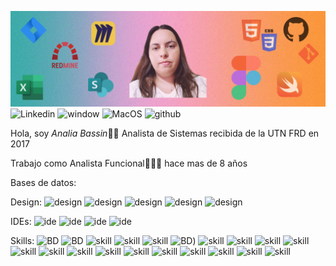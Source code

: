![Principal](https://raw.githubusercontent.com/bassinanalia/AnaliaBassin/main/Banner.png)
![Linkedin](https://img.shields.io/badge/LinkedIn-0077B5?style=for-the-badge&logo=linkedin&logoColor=white)
![window](https://img.shields.io/badge/Windows-0078D6?style=for-the-badge&logo=windows&logoColor=white)
![MacOS](https://img.shields.io/badge/mac%20os-000000?style=for-the-badge&logo=apple&logoColor=white)
![github](https://img.shields.io/badge/GitHub-100000?style=for-the-badge&logo=github&logoColor=white)


Hola, soy *Analia Bassin*🤚🏻 Analista de Sistemas recibida de la UTN FRD en 2017

Trabajo como Analista Funcional👩🏽‍💻 hace mas de 8 años

Bases de datos:


Design:
![design](https://img.shields.io/badge/Adobe%20Photoshop-31A8FF?style=for-the-badge&logo=Adobe%20Photoshop&logoColor=black)
![design](https://img.shields.io/badge/Adobe%20Premiere%20Pro-9999FF?style=for-the-badge&logo=Adobe%20Premiere%20Pro&logoColor=white)
![design](https://img.shields.io/badge/Behance-0054F7?style=for-the-badge&logo=behance&logoColor=white)
![design](https://img.shields.io/badge/Canva-%2300C4CC.svg?&style=for-the-badge&logo=Canva&logoColor=white)
![design](https://img.shields.io/badge/Figma-F24E1E?style=for-the-badge&logo=figma&logoColor=white)

IDEs:
![ide](https://img.shields.io/badge/Atom-66595C?style=for-the-badge&logo=Atom&logoColor=white)
![ide](https://img.shields.io/badge/Eclipse-2C2255?style=for-the-badge&logo=eclipse&logoColor=white)
![ide](https://img.shields.io/badge/Visual_Studio_Code-0078D4?style=for-the-badge&logo=visual%20studio%20code&logoColor=white)
![ide](https://img.shields.io/badge/Xcode-007ACC?style=for-the-badge&logo=Xcode&logoColor=white)

Skills:
![BD](https://img.shields.io/badge/MySQL-005C84?style=for-the-badge&logo=mysql&logoColor=white)
![BD](https://img.shields.io/badge/Oracle-F80000?style=for-the-badge&logo=Oracle&logoColor=white)
![skill](https://img.shields.io/badge/MySQL-005C84?style=for-the-badge&logo=mysql&logoColor=white)
![skill](style=for-the-badge&logo=postgresql&logoColor=white)
![skill](https://img.shields.io/badge/SAP-0FAAFF?style=for-the-badge&logo=sap&logoColor=white)
![BD](https://img.shields.io/badge/Oracle-F80000?style=for-the-badge&logo=Oracle&logoColor=white))
![skill](https://img.shields.io/badge/HTML5-E34F26?style=for-the-badge&logo=html5&logoColor=white)
![skill](https://img.shields.io/badge/CSS-239120?&style=for-the-badge&logo=css3&logoColor=white)
![skill](https://img.shields.io/badge/JavaScript-F7DF1E?style=for-the-badge&logo=javascript&logoColor=black)
![skill](https://img.shields.io/badge/Bootstrap-563D7C?style=for-the-badge&logo=bootstrap&logoColor=white)
![skill](https://img.shields.io/badge/Swift-FA7343?style=for-the-badge&logo=swift&logoColor=white)
![skill](https://img.shields.io/badge/Material--UI-0081CB?style=for-the-badge&logo=material-ui&logoColor=white)
![skill](https://img.shields.io/badge/Google%20Analytics-E37400?style=for-the-badge&logo=google%20analytics&logoColor=white)
![skill](https://img.shields.io/badge/Microsoft_Excel-217346?style=for-the-badge&logo=microsoft-excel&logoColor=white)
![skill](https://img.shields.io/badge/Microsoft_SharePoint-0078D4?style=for-the-badge&logo=microsoft-sharepoint&logoColor=white)
![skill](https://img.shields.io/badge/Miro-050038?style=for-the-badge&logo=Miro&logoColor=white)
![skill](https://img.shields.io/badge/Notion-000000?style=for-the-badge&logo=notion&logoColor=white)
![skill](https://img.shields.io/badge/Trello-0052CC?style=for-the-badge&logo=trello&logoColor=white)
![skill](https://img.shields.io/badge/GIT-E44C30?style=for-the-badge&logo=git&logoColor=white)
![skill](https://img.shields.io/badge/Jira-0052CC?style=for-the-badge&logo=Jira&logoColor=white)
